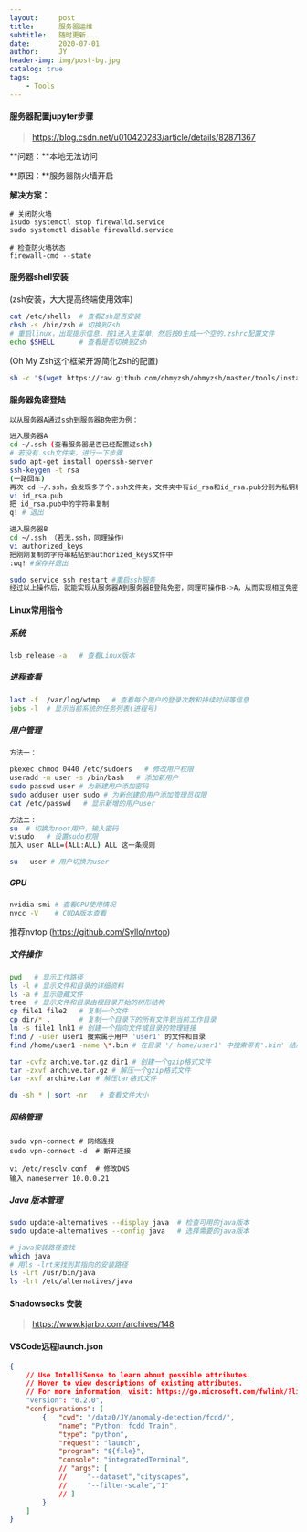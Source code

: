 ```yaml
---
layout:     post
title:      服务器运维
subtitle:   随时更新...
date:       2020-07-01
author:     JY
header-img: img/post-bg.jpg
catalog: true
tags:
    - Tools
---
```




#### 服务器配置jupyter步骤

> https://blog.csdn.net/u010420283/article/details/82871367

**问题：**本地无法访问

**原因：**服务器防火墙开启

**解决方案：**

```
# 关闭防火墙
1sudo systemctl stop firewalld.service
sudo systemctl disable firewalld.service 

# 检查防火墙状态
firewall-cmd --state
```





#### 服务器shell安装

(zsh安装，大大提高终端使用效率)

```bash
cat /etc/shells  # 查看Zsh是否安装
chsh -s /bin/zsh # 切换到Zsh
# 重启linux，出现提示信息，按1进入主菜单，然后按0生成一个空的.zshrc配置文件
echo $SHELL	     # 查看是否切换到Zsh
```



(Oh My Zsh这个框架开源简化Zsh的配置)

```bash
sh -c "$(wget https://raw.github.com/ohmyzsh/ohmyzsh/master/tools/install.sh -O -)"  # 安装
```



#### 服务器免密登陆

```bash
以从服务器A通过ssh到服务器B免密为例：

进入服务器A
cd ~/.ssh (查看服务器是否已经配置过ssh)
# 若没有.ssh文件夹，进行一下步骤
sudo apt-get install openssh-server
ssh-keygen -t rsa
(一路回车)
再次 cd ~/.ssh，会发现多了个.ssh文件夹，文件夹中有id_rsa和id_rsa.pub分别为私钥和公钥文件
vi id_rsa.pub
把 id_rsa.pub中的字符串复制
q! # 退出

进入服务器B
cd ~/.ssh （若无.ssh，同理操作）
vi authorized_keys
把刚刚复制的字符串粘贴到authorized_keys文件中
:wq! #保存并退出

sudo service ssh restart #重启ssh服务
经过以上操作后，就能实现从服务器A到服务器B登陆免密，同理可操作B->A，从而实现相互免密
```



#### Linux常用指令

##### 系统

```bash
lsb_release -a   # 查看Linux版本
```



##### 进程查看

```bash
last -f  /var/log/wtmp   # 查看每个用户的登录次数和持续时间等信息
jobs -l  # 显示当前系统的任务列表(进程号)
```



##### 用户管理

```bash
方法一：

pkexec chmod 0440 /etc/sudoers   # 修改用户权限
useradd -m user -s /bin/bash   # 添加新用户
sudo passwd user # 为新建用户添加密码
sudo adduser user sudo # 为新创建的用户添加管理员权限
cat /etc/passwd   # 显示新增的用户user

方法二：
su  # 切换为root用户，输入密码
visudo   # 设置sudo权限
加入 user ALL=(ALL:ALL) ALL 这一条规则

su - user # 用户切换为user
```



##### GPU

```bash
nvidia-smi # 查看GPU使用情况
nvcc -V    # CUDA版本查看
```

推荐nvtop (https://github.com/Syllo/nvtop)



##### 文件操作

```bash
pwd   # 显示工作路径 
ls -l # 显示文件和目录的详细资料 
ls -a # 显示隐藏文件 
tree  # 显示文件和目录由根目录开始的树形结构
cp file1 file2   # 复制一个文件 
cp dir/* .       # 复制一个目录下的所有文件到当前工作目录 
ln -s file1 lnk1 # 创建一个指向文件或目录的物理链接 
find / -user user1 搜索属于用户 'user1' 的文件和目录 
find /home/user1 -name \*.bin # 在目录 '/ home/user1' 中搜索带有'.bin' 结尾的文件 

tar -cvfz archive.tar.gz dir1 # 创建一个gzip格式文件
tar -zxvf archive.tar.gz # 解压一个gzip格式文件 
tar -xvf archive.tar # 解压tar格式文件

du -sh * | sort -nr   # 查看文件大小
```



##### 网络管理

```
sudo vpn-connect # 网络连接
sudo vpn-connect -d  # 断开连接

vi /etc/resolv.conf  # 修改DNS
输入 nameserver 10.0.0.21  
```



##### Java 版本管理

```bash
sudo update-alternatives --display java  # 检查可用的java版本
sudo update-alternatives --config java   # 选择需要的java版本

# java安装路径查找
which java
# 用ls -lrt来找到其指向的安装路径
ls -lrt /usr/bin/java
ls -lrt /etc/alternatives/java
```



#### Shadowsocks 安装

> https://www.kjarbo.com/archives/148



#### VSCode远程launch.json

```json
{
    // Use IntelliSense to learn about possible attributes.
    // Hover to view descriptions of existing attributes.
    // For more information, visit: https://go.microsoft.com/fwlink/?linkid=830387
    "version": "0.2.0",
    "configurations": [
        {   "cwd": "/data0/JY/anomaly-detection/fcdd/",
            "name": "Python: fcdd Train",
            "type": "python",
            "request": "launch",
            "program": "${file}",
            "console": "integratedTerminal",
            // "args": [
            //     "--dataset","cityscapes",
            //     "--filter-scale","1"
            // ]
        }
    ]
}
```

